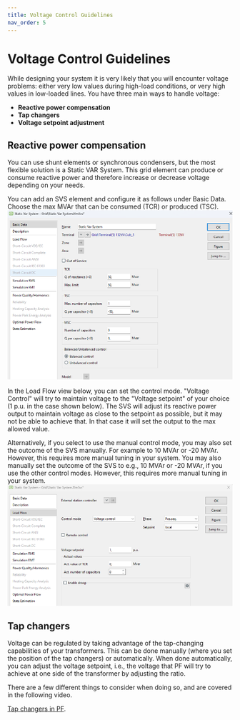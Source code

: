 ```yaml
---
title: Voltage Control Guidelines
nav_order: 5
---
```


# Voltage Control Guidelines

While designing your system it is very likely that you will encounter voltage problems: either very low values during high-load conditions, or very high values in low-loaded lines. You have three main ways to handle voltage:

- **Reactive power compensation**
- **Tap changers**
- **Voltage setpoint adjustment**

## Reactive power compensation

You can use shunt elements or synchronous condensers, but the most flexible solution is a Static VAR System. This grid element can produce or consume reactive power and therefore increase or decrease voltage depending on your needs.

You can add an SVS element and configure it as follows under Basic Data. Choose the max MVAr that can be consumed (TCR) or produced (TSC). 
![Voltage Control](./images/SVS1.png)

In the Load Flow view below, you can set the control mode. "Voltage Control" will try to maintain voltage to the "Voltage setpoint" of your choice (1 p.u. in the case shown below). The SVS will adjust its reactive power output to maintain voltage as close to the setpoint as possible, but it may not be able to achieve that. In that case it will set the output to the max allowed value.

Alternatively, if you select to use the manual control mode, you may also set the outcome of the SVS manually. For example to 10 MVAr or -20 MVAr. However, this requires more manual tuning in your system.
You may also manually set the outcome of the SVS to e.g., 10 MVAr or -20 MVAr, if you use the other control modes. However, this requires more manual tuning in your system.
![Voltage Control](./images/SVS2.png)

## Tap changers

Voltage can be regulated by taking advantage of the tap-changing capabilities of your transformers. This can be done manually (where you set the position of the tap changers) or automatically. When done automatically, you can adjust the voltage setpoint, i.e., the voltage that PF will try to achieve at one side of the transformer by adjusting the ratio.

There are a few different things to consider when doing so, and are covered in the following video.

[Tap changers in PF](https://panopto.dtu.dk/Panopto/Pages/Viewer.aspx?id=42b74e14-6ff4-4826-b02e-b31b00a6b5fe).